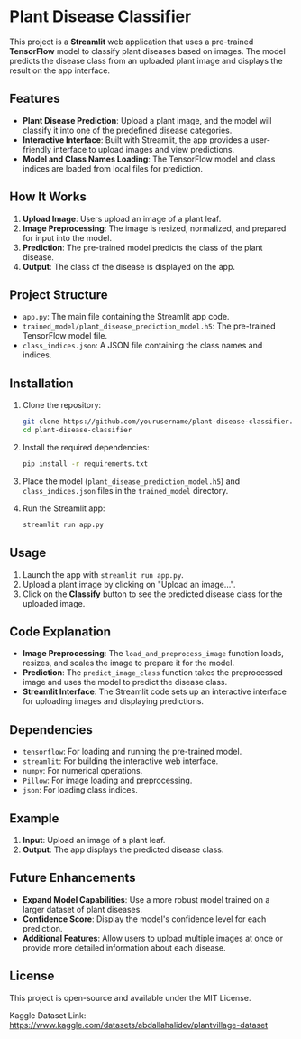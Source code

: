 # Plant Disease Classifier

This project is a **Streamlit** web application that uses a pre-trained **TensorFlow** model to classify plant diseases based on images. The model predicts the disease class from an uploaded plant image and displays the result on the app interface.

## Features

- **Plant Disease Prediction**: Upload a plant image, and the model will classify it into one of the predefined disease categories.
- **Interactive Interface**: Built with Streamlit, the app provides a user-friendly interface to upload images and view predictions.
- **Model and Class Names Loading**: The TensorFlow model and class indices are loaded from local files for prediction.

## How It Works

1. **Upload Image**: Users upload an image of a plant leaf.
2. **Image Preprocessing**: The image is resized, normalized, and prepared for input into the model.
3. **Prediction**: The pre-trained model predicts the class of the plant disease.
4. **Output**: The class of the disease is displayed on the app.

## Project Structure

- `app.py`: The main file containing the Streamlit app code.
- `trained_model/plant_disease_prediction_model.h5`: The pre-trained TensorFlow model file.
- `class_indices.json`: A JSON file containing the class names and indices.

## Installation

1. Clone the repository:
   ```bash
   git clone https://github.com/yourusername/plant-disease-classifier.git
   cd plant-disease-classifier
   ```

2. Install the required dependencies:
   ```bash
   pip install -r requirements.txt
   ```

3. Place the model (`plant_disease_prediction_model.h5`) and `class_indices.json` files in the `trained_model` directory.

4. Run the Streamlit app:
   ```bash
   streamlit run app.py
   ```

## Usage

1. Launch the app with `streamlit run app.py`.
2. Upload a plant image by clicking on "Upload an image...".
3. Click on the **Classify** button to see the predicted disease class for the uploaded image.

## Code Explanation

- **Image Preprocessing**: The `load_and_preprocess_image` function loads, resizes, and scales the image to prepare it for the model.
- **Prediction**: The `predict_image_class` function takes the preprocessed image and uses the model to predict the disease class.
- **Streamlit Interface**: The Streamlit code sets up an interactive interface for uploading images and displaying predictions.

## Dependencies

- `tensorflow`: For loading and running the pre-trained model.
- `streamlit`: For building the interactive web interface.
- `numpy`: For numerical operations.
- `Pillow`: For image loading and preprocessing.
- `json`: For loading class indices.

## Example

1. **Input**: Upload an image of a plant leaf.
2. **Output**: The app displays the predicted disease class.

## Future Enhancements

- **Expand Model Capabilities**: Use a more robust model trained on a larger dataset of plant diseases.
- **Confidence Score**: Display the model's confidence level for each prediction.
- **Additional Features**: Allow users to upload multiple images at once or provide more detailed information about each disease.

## License

This project is open-source and available under the MIT License.

Kaggle Dataset Link: https://www.kaggle.com/datasets/abdallahalidev/plantvillage-dataset

